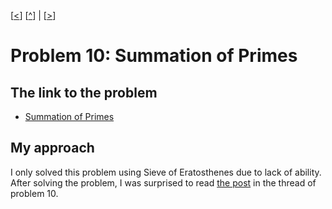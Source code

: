 \[[<](./p0009.md)] \[[^](../README.md)] | \[[>](./p0011.md)]

# Problem 10: Summation of Primes

## The link to the problem

- [Summation of Primes](https://projecteuler.net/problem=10)

## My approach

I only solved this problem using Sieve of Eratosthenes due to lack of ability.
After solving the problem,
I was surprised to read [the post](https://projecteuler.net/thread=10;page=5#111677) in the thread of problem 10.
